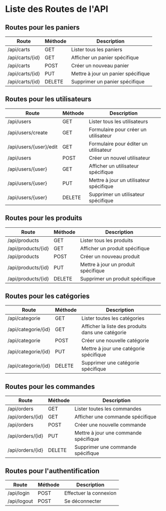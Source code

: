 # Liste des Routes de l'API

## Routes pour les paniers
| Route                             | Méthode | Description                         |
|-----------------------------------|---------|-------------------------------------|
| /api/carts                         | GET     | Lister tous les paniers              |
| /api/carts/{id}                    | GET     | Afficher un panier spécifique        |
| /api/carts                         | POST    | Créer un nouveau panier              |
| /api/carts/{id}                    | PUT     | Mettre à jour un panier spécifique   |
| /api/carts/{id}                    | DELETE  | Supprimer un panier spécifique       |

## Routes pour les utilisateurs
| Route                             | Méthode | Description                             |
|-----------------------------------|---------|-----------------------------------------|
| /api/users                         | GET     | Lister tous les utilisateurs            |
| /api/users/create                  | GET     | Formulaire pour créer un utilisateur    |
| /api/users/{user}/edit             | GET     | Formulaire pour éditer un utilisateur   |
| /api/users                         | POST    | Créer un nouvel utilisateur             |
| /api/users/{user}                  | GET     | Afficher un utilisateur spécifique      |
| /api/users/{user}                  | PUT     | Mettre à jour un utilisateur spécifique |
| /api/users/{user}                  | DELETE  | Supprimer un utilisateur spécifique     |

## Routes pour les produits
| Route                             | Méthode | Description                         |
|-----------------------------------|---------|-------------------------------------|
| /api/products                      | GET     | Lister tous les produits            |
| /api/products/{id}                 | GET     | Afficher un produit spécifique      |
| /api/products                      | POST    | Créer un nouveau produit            |
| /api/products/{id}                 | PUT     | Mettre à jour un produit spécifique |
| /api/products/{id}                 | DELETE  | Supprimer un produit spécifique     |

## Routes pour les catégories
| Route                             | Méthode | Description                          |
|-----------------------------------|---------|--------------------------------------|
| /api/categorie                     | GET     | Lister toutes les catégories         |
| /api/categorie/{id}                | GET     | Afficher la liste des produits dans une catégorie |
| /api/categorie                     | POST    | Créer une nouvelle catégorie         |
| /api/categorie/{id}                | PUT     | Mettre à jour une catégorie spécifique |
| /api/categorie/{id}                | DELETE  | Supprimer une catégorie spécifique   |

## Routes pour les commandes
| Route                             | Méthode | Description                         |
|-----------------------------------|---------|-------------------------------------|
| /api/orders                        | GET     | Lister toutes les commandes         |
| /api/orders/{id}                   | GET     | Afficher une commande spécifique    |
| /api/orders                        | POST    | Créer une nouvelle commande         |
| /api/orders/{id}                   | PUT     | Mettre à jour une commande spécifique|
| /api/orders/{id}                   | DELETE  | Supprimer une commande spécifique   |

## Routes pour l'authentification
| Route                             | Méthode | Description                    |
|-----------------------------------|---------|--------------------------------| 
| /api/login                         | POST    | Effectuer la connexion         |
| /api/logout                        | POST    | Se déconnecter                 |
